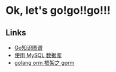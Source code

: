 # Ok, let's go!go!!go!!!
## Links

- [Go知识图谱](https://www.processon.com/view/link/5a9ba4c8e4b0a9d22eb3bdf0)
- [使用 MySQL 数据库](https://golangcaff.com/docs/build-web-application-with-golang/052-uses-the-mysql-database/259)
- [golang orm 框架之 gorm](https://www.jianshu.com/p/f7419395e4cc)

